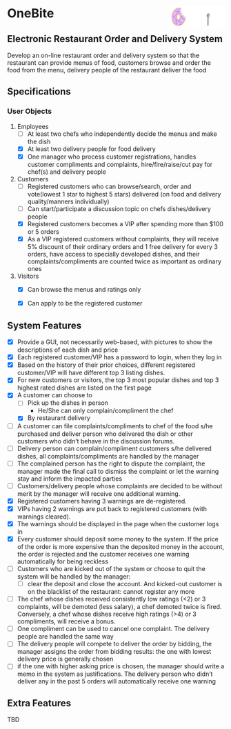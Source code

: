 # OneBite<img src="./static/assets/onebite_logo.png" align="right" width="25%">


## Electronic Restaurant Order and Delivery System 

Develop an on-line restaurant order and delivery system so that the restaurant can provide menus of food, customers browse and order the food from the menu, delivery people of the restaurant deliver the food

## Specifications

### User Objects

1. Employees
    - [ ] At least two chefs who independently decide the menus and make the dish
    - [X] At least two delivery people for food delivery
    - [X] One manager who process customer registrations, handles customer compliments and complaints, hire/fire/raise/cut pay for chef(s) and delivery people

2. Customers
    - [ ] Registered customers who can browse/search, order and vote(lowest 1 star to highest 5 stars) delivered (on food and delivery quality/manners individually)
    - [ ] Can start/participate a discussion topic on chefs dishes/delivery people
    - [X] Registered customers becomes a VIP after spending more than $100 or 5 orders
    - [X] As a VIP registered customers without complaints, they will receive 5% discount of their ordinary orders and 1 free delivery for every 3 orders, have access to specially developed dishes, and their complaints/compliments are counted twice as important as ordinary ones

3. Visitors
    - [X] Can browse the menus and ratings only
    - [X] Can apply to be the registered customer


## System Features
- [X] Provide a GUI, not necessarily web-based, with pictures to show the descriptions of each
dish and price 
- [X] Each registered customer/VIP has a password to login, when they log in
- [X] Based on the history of their prior choices, different registered customer/VIP will have different top 3 listing dishes. 
- [X] For new customers or visitors, the top 3 most popular dishes and top 3 highest rated dishes are listed on the first page
- [X] A customer can choose to 
    - [ ] Pick up the dishes in person 
        - He/She can only complain/compliment the chef
    - [X] By restaurant delivery
- [ ] A customer can file complaints/compliments to chef of the food s/he purchased and deliver person who delivered the dish or other customers who didn’t behave in the discussion forums.
- [ ] Delivery person can complain/compliment customers s/he delivered dishes, all complaints/compliments are handled by the manager 
- [ ] The complained person has the right to dispute the complaint, the manager made the final call to dismiss the
complaint or let the warning stay and inform the impacted parties 
- [ ] Customers/delivery people whose complaints are decided to be without merit by the manager will receive one
additional warning.
- [X] Registered customers having 3 warnings are de-registered. 
- [X] VIPs having 2 warnings are put back to registered customers (with warnings cleared). 
- [X] The warnings should be displayed in the page when the customer logs in
- [X] Every customer should deposit some money to the system. If the price of the order is more expensive than the deposited money in the account, the order is rejected and the
customer receives one warning automatically for being reckless
- [ ] Customers who are kicked out of the system or choose to quit the system will be handled by the manager: 
    - [ ] clear the deposit and close the account. And kicked-out customer is on the blacklist of the restaurant: cannot register any more
- [ ] The chef whose dishes received consistently low ratings (<2) or 3 complaints, will be demoted (less salary), a chef demoted twice is fired. Conversely, a chef whose dishes receive high ratings (>4) or 3 compliments, will receive a bonus. 
- [ ] One compliment can be used to cancel one complaint. The delivery people are handled the same way
- [ ] The delivery people will compete to deliver the order by bidding, the manager assigns the order from bidding results: the one with lowest delivery price is generally chosen 
- [ ] if the one with higher asking price is chosen, the manager should write a memo in the system as justifications. The delivery person who didn’t deliver any in the past 5 orders will automatically receive one warning

## Extra Features
TBD
